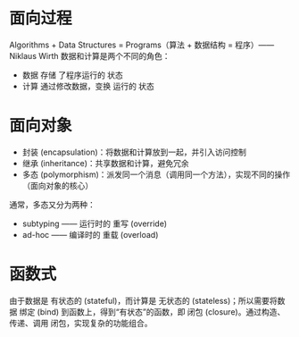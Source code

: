 # 面向过程
Algorithms + Data Structures = Programs（算法 + 数据结构 = 程序）—— Niklaus Wirth
数据和计算是两个不同的角色：

* 数据 存储 了程序运行的 状态
* 计算 通过修改数据，变换 运行的 状态

# 面向对象
* 封装 (encapsulation)：将数据和计算放到一起，并引入访问控制
* 继承 (inheritance)：共享数据和计算，避免冗余
* 多态 (polymorphism)：派发同一个消息（调用同一个方法），实现不同的操作（面向对象的核心）

通常，多态又分为两种：
* subtyping —— 运行时的 重写 (override)
* ad-hoc —— 编译时的 重载 (overload)

# 函数式
由于数据是 有状态的 (stateful)，而计算是 无状态的 (stateless)；所以需要将数据 绑定 (bind) 到函数上，得到“有状态”的函数，即 闭包 (closure)。通过构造、传递、调用 闭包，实现复杂的功能组合。


